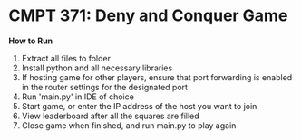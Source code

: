 # CMPT 371: Deny and Conquer Game

**How to Run**

1. Extract all files to folder
2. Install python and all necessary libraries
3. If hosting game for other players, ensure that port forwarding is enabled in the router settings for the designated port
4. Run 'main.py' in IDE of choice
5. Start game, or enter the IP address of the host you want to join
6. View leaderboard after all the squares are filled
7. Close game when finished, and run main.py to play again
